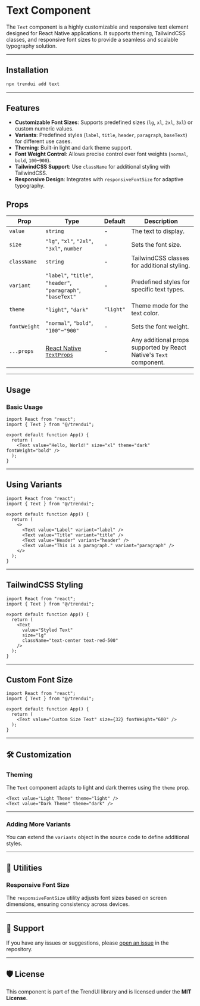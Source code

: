 # Text Component

The `Text` component is a highly customizable and responsive text element designed for React Native applications. It supports theming, TailwindCSS classes, and responsive font sizes to provide a seamless and scalable typography solution.


---

## Installation
```bash
npx trendui add text
```
---

## Features

- **Customizable Font Sizes**: Supports predefined sizes (`lg`, `xl`, `2xl`, `3xl`) or custom numeric values.
- **Variants**: Predefined styles (`label`, `title`, `header`, `paragraph`, `baseText`) for different use cases.
- **Theming**: Built-in light and dark theme support.
- **Font Weight Control**: Allows precise control over font weights (`normal`, `bold`, `100`–`900`).
- **TailwindCSS Support**: Use `className` for additional styling with TailwindCSS.
- **Responsive Design**: Integrates with `responsiveFontSize` for adaptive typography.

## Props

| Prop        | Type                                                                         | Default  | Description                                                                                       |
|-------------|------------------------------------------------------------------------------|----------|---------------------------------------------------------------------------------------------------|
| `value`     | `string`                                                                     | -        | The text to display.                                                                              |
| `size`      | `"lg"`, `"xl"`, `"2xl"`, `"3xl"`, `number`                                   | -        | Sets the font size.                                                                               |
| `className` | `string`                                                                     | -        | TailwindCSS classes for additional styling.                                                      |
| `variant`   | `"label"`, `"title"`, `"header"`, `"paragraph"`, `"baseText"`                | -        | Predefined styles for specific text types.                                                       |
| `theme`     | `"light"`, `"dark"`                                                         | `"light"`| Theme mode for the text color.                                                                    |
| `fontWeight`| `"normal"`, `"bold"`, `"100"`–`"900"`                                       | -        | Sets the font weight.                                                                             |
| `...props`  | [React Native `TextProps`](https://reactnative.dev/docs/text#props)          | -        | Any additional props supported by React Native's `Text` component.                               |

---

## Usage

### Basic Usage

```tsx
import React from "react";
import { Text } from "@/trendui";

export default function App() {
  return (
    <Text value="Hello, World!" size="xl" theme="dark" fontWeight="bold" />
  );
}
```

---

## Using Variants

```tsx
import React from "react";
import { Text } from "@/trendui";

export default function App() {
  return (
    <>
      <Text value="Label" variant="label" />
      <Text value="Title" variant="title" />
      <Text value="Header" variant="header" />
      <Text value="This is a paragraph." variant="paragraph" />
    </>
  );
}
```

---

## TailwindCSS Styling

```tsx
import React from "react";
import { Text } from "@/trendui";

export default function App() {
  return (
    <Text
      value="Styled Text"
      size="lg"
      className="text-center text-red-500"
    />
  );
}
```

---

## Custom Font Size

```tsx
import React from "react";
import { Text } from "@/trendui";

export default function App() {
  return (
    <Text value="Custom Size Text" size={32} fontWeight="600" />
  );
}
```

---

## 🛠 Customization

### Theming

The `Text` component adapts to light and dark themes using the `theme` prop.

```tsx
<Text value="Light Theme" theme="light" />
<Text value="Dark Theme" theme="dark" />
```

---

### Adding More Variants

You can extend the `variants` object in the source code to define additional styles.

---

## 📘 Utilities

### Responsive Font Size

The `responsiveFontSize` utility adjusts font sizes based on screen dimensions, ensuring consistency across devices.

---

## 💬 Support

If you have any issues or suggestions, please [open an issue](https://github.com/trendui/react-native/issues) in the repository.

---

## 🛡 License

This component is part of the TrendUI library and is licensed under the **MIT License**.